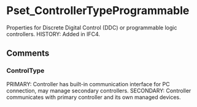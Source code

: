 # Pset_ControllerTypeProgrammable

Properties for Discrete Digital Control (DDC) or programmable logic controllers. HISTORY: Added in IFC4.


## Comments

### ControlType

PRIMARY: Controller has built-in communication interface for PC connection, may manage secondary controllers.
SECONDARY: Controller communicates with primary controller and its own managed devices.

